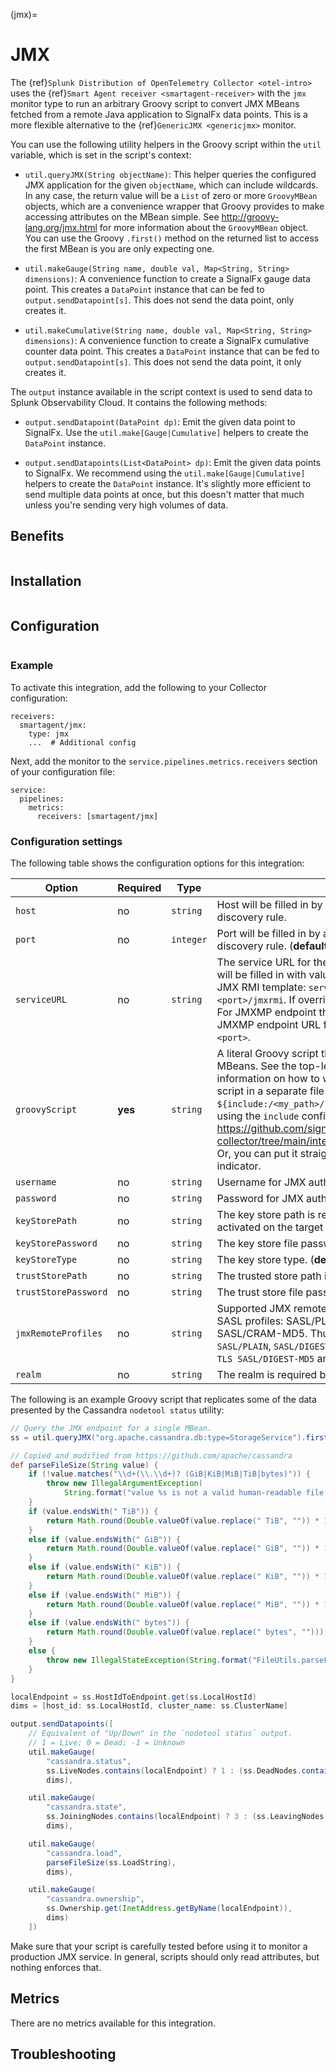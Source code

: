(jmx)=

# JMX

<meta name="description" content="Use this Splunk Observability Cloud integration for the JMX monitor. See benefits, install, configuration, and metrics. Run an arbitrary Groovy script to convert JMX MBeans fetched from a remote Java application to SignalFx data points">

The {ref}`Splunk Distribution of OpenTelemetry Collector <otel-intro>` uses the {ref}`Smart Agent receiver <smartagent-receiver>` with the `jmx` monitor type to run an arbitrary Groovy script to convert JMX MBeans fetched from a remote Java application to SignalFx data points. This is a more flexible alternative to the {ref}`GenericJMX <genericjmx>` monitor.

You can use the following utility helpers in the Groovy script within the `util` variable, which is set in the script's context:

- `util.queryJMX(String objectName)`: This helper queries the configured JMX application for the given `objectName`, which can include wildcards. In any case, the return value will be a `List` of zero or more `GroovyMBean` objects, which are a convenience wrapper that Groovy provides to make accessing attributes on the MBean simple. See http://groovy-lang.org/jmx.html for more information about the `GroovyMBean` object. You can use the Groovy `.first()` method on the returned list to access the first MBean is you are only expecting one.

- `util.makeGauge(String name, double val, Map<String, String> dimensions)`:
	A convenience function to create a SignalFx gauge data point. This creates a `DataPoint` instance that can be fed to `output.sendDatapoint[s]`. This does not send the data point, only creates it.

- `util.makeCumulative(String name, double val, Map<String, String> dimensions)`: A convenience function to create a SignalFx cumulative counter data point. This creates a `DataPoint` instance that can be fed to `output.sendDatapoint[s]`. This does not send the data point, it only creates it.

The `output` instance available in the script context is used to send data to Splunk Observability Cloud. It contains the following methods:

- `output.sendDatapoint(DataPoint dp)`: Emit the given data point to SignalFx. Use the `util.make[Gauge|Cumulative]` helpers to create the `DataPoint` instance.

- `output.sendDatapoints(List<DataPoint> dp)`: Emit the given data points to SignalFx. We recommend using the `util.make[Gauge|Cumulative]` helpers to create the `DataPoint` instance. It's slightly more efficient to send multiple data points at once, but this doesn't matter that much unless you're sending very high volumes of data.

## Benefits

```{include} /_includes/benefits.md
```

## Installation

```{include} /_includes/collector-installation.md
```
## Configuration

```{include} /_includes/configuration.md
```
### Example

To activate this integration, add the following to your Collector configuration:

```
receivers:
  smartagent/jmx:
    type: jmx
    ...  # Additional config
```

Next, add the monitor to the `service.pipelines.metrics.receivers` section of your configuration file:

```
service:
  pipelines:
    metrics:
      receivers: [smartagent/jmx]
```

### Configuration settings

The following table shows the configuration options for this integration:

| Option               | Required | Type      | Description                                                                                                                                                                                                                                                                                                                                                                                                                                                                                                                                                                                                                      |
| -------------------- | -------- | --------- | -------------------------------------------------------------------------------------------------------------------------------------------------------------------------------------------------------------------------------------------------------------------------------------------------------------------------------------------------------------------------------------------------------------------------------------------------------------------------------------------------------------------------------------------------------------------------------------------------------------------------------- |
| `host`               | no       | `string`  | Host will be filled in by auto-discovery if this monitor has a discovery rule.                                                                                                                                                                                                                                                                                                                                                                                                                                                                                                                                                   |
| `port`               | no       | `integer` | Port will be filled in by auto-discovery if this monitor has a discovery rule. (**default:** `0`)                                                                                                                                                                                                                                                                                                                                                                                                                                                                                                                                |
| `serviceURL`         | no       | `string`  | The service URL for the JMX RMI/JMXMP endpoint. If empty it will be filled in with values from `host` and `port` using a standard JMX RMI template: `service:jmx:rmi:///jndi/rmi://<host>:<port>/jmxrmi`. If overridden, `host` and `port` will have no effect. For JMXMP endpoint the service URL must be specified. The JMXMP endpoint URL format is `service:jmx:jmxmp://<host>:<port>`.                                                                                                                                                                                                                                      |
| `groovyScript`       | **yes**  | `string`  | A literal Groovy script that generates data points from JMX MBeans. See the top-level `jmx` monitor doc for more information on how to write this script. You can put the Groovy script in a separate file and refer to it here with `${include:/<my_path>/jmx.groovy}`. For more information on using the `include` config, see <a href="https://github.com/signalfx/splunk-otel-collector/tree/main/internal/configsource/includeconfigsource">https://github.com/signalfx/splunk-otel-collector/tree/main/internal/configsource/includeconfigsource</a>. Or, you can put it straight in YAML by using the \| block indicator. |
| `username`           | no       | `string`  | Username for JMX authentication, if applicable.                                                                                                                                                                                                                                                                                                                                                                                                                                                                                                                                                                                  |
| `password`           | no       | `string`  | Password for JMX authentication, if applicable.                                                                                                                                                                                                                                                                                                                                                                                                                                                                                                                                                                                  |
| `keyStorePath`       | no       | `string`  | The key store path is required if client authentication is activated on the target JVM.                                                                                                                                                                                                                                                                                                                                                                                                                                                                                                                                          |
| `keyStorePassword`   | no       | `string`  | The key store file password if required.                                                                                                                                                                                                                                                                                                                                                                                                                                                                                                                                                                                         |
| `keyStoreType`       | no       | `string`  | The key store type. (**default:** `jks`)                                                                                                                                                                                                                                                                                                                                                                                                                                                                                                                                                                                         |
| `trustStorePath`     | no       | `string`  | The trusted store path if the TLS profile is required.                                                                                                                                                                                                                                                                                                                                                                                                                                                                                                                                                                           |
| `trustStorePassword` | no       | `string`  | The trust store file password if required.                                                                                                                                                                                                                                                                                                                                                                                                                                                                                                                                                                                       |
| `jmxRemoteProfiles`  | no       | `string`  | Supported JMX remote profiles are TLS in combination with SASL profiles: SASL/PLAIN, SASL/DIGEST-MD5 and SASL/CRAM-MD5. Thus valid `jmxRemoteProfiles` values are: `SASL/PLAIN`, `SASL/DIGEST-MD5`, `SASL/CRAM-MD5`, `TLS SASL/PLAIN`, `TLS SASL/DIGEST-MD5` and `TLS SASL/CRAM-MD5`.                                                                                                                                                                                                                                                                                                                                            |
| `realm`              | no       | `string`  | The realm is required by profile SASL/DIGEST-MD5.                                                                                                                                                                                                                                                                                                                                                                                                                                                                                                                                                                                |

The following is an example Groovy script that replicates some of the data presented by the Cassandra `nodetool status` utility:

```groovy
// Query the JMX endpoint for a single MBean.
ss = util.queryJMX("org.apache.cassandra.db:type=StorageService").first()

// Copied and modified from https://github.com/apache/cassandra
def parseFileSize(String value) {
	if (!value.matches("\\d+(\\.\\d+)? (GiB|KiB|MiB|TiB|bytes)")) {
		throw new IllegalArgumentException(
			String.format("value %s is not a valid human-readable file size", value));
	}
	if (value.endsWith(" TiB")) {
		return Math.round(Double.valueOf(value.replace(" TiB", "")) * 1e12);
	}
	else if (value.endsWith(" GiB")) {
		return Math.round(Double.valueOf(value.replace(" GiB", "")) * 1e9);
	}
	else if (value.endsWith(" KiB")) {
		return Math.round(Double.valueOf(value.replace(" KiB", "")) * 1e3);
	}
	else if (value.endsWith(" MiB")) {
		return Math.round(Double.valueOf(value.replace(" MiB", "")) * 1e6);
	}
	else if (value.endsWith(" bytes")) {
		return Math.round(Double.valueOf(value.replace(" bytes", "")));
	}
	else {
		throw new IllegalStateException(String.format("FileUtils.parseFileSize() reached an illegal state parsing %s", value));
	}
}

localEndpoint = ss.HostIdToEndpoint.get(ss.LocalHostId)
dims = [host_id: ss.LocalHostId, cluster_name: ss.ClusterName]

output.sendDatapoints([
	// Equivalent of "Up/Down" in the `nodetool status` output.
	// 1 = Live; 0 = Dead; -1 = Unknown
	util.makeGauge(
		"cassandra.status",
		ss.LiveNodes.contains(localEndpoint) ? 1 : (ss.DeadNodes.contains(localEndpoint) ? 0 : -1),
		dims),

	util.makeGauge(
		"cassandra.state",
		ss.JoiningNodes.contains(localEndpoint) ? 3 : (ss.LeavingNodes.contains(localEndpoint) ? 2 : 1),
		dims),

	util.makeGauge(
		"cassandra.load",
		parseFileSize(ss.LoadString),
		dims),

	util.makeGauge(
		"cassandra.ownership",
		ss.Ownership.get(InetAddress.getByName(localEndpoint)),
		dims)
	])
```

Make sure that your script is carefully tested before using it to monitor a production JMX service. In general, scripts should only read attributes, but nothing enforces that.

## Metrics

There are no metrics available for this integration.

## Troubleshooting

```{include} /_includes/troubleshooting.md
```
